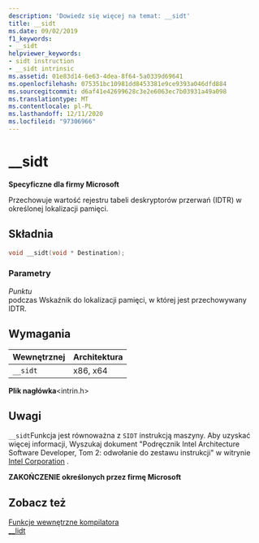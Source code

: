 ```yaml
---
description: 'Dowiedz się więcej na temat: __sidt'
title: __sidt
ms.date: 09/02/2019
f1_keywords:
- __sidt
helpviewer_keywords:
- sidt instruction
- __sidt intrinsic
ms.assetid: 01e83d14-6e63-4dea-8f64-5a0339d69641
ms.openlocfilehash: 075351bc10981dd8453381e9ce9393a046dfd884
ms.sourcegitcommit: d6af41e42699628c3e2e6063ec7b03931a49a098
ms.translationtype: MT
ms.contentlocale: pl-PL
ms.lasthandoff: 12/11/2020
ms.locfileid: "97306966"
---
```

# <a name="__sidt"></a>__sidt

**Specyficzne dla firmy Microsoft**

Przechowuje wartość rejestru tabeli deskryptorów przerwań (IDTR) w określonej lokalizacji pamięci.

## <a name="syntax"></a>Składnia

```C
void __sidt(void * Destination);
```

### <a name="parameters"></a>Parametry

*Punktu*\
podczas Wskaźnik do lokalizacji pamięci, w której jest przechowywany IDTR.

## <a name="requirements"></a>Wymagania

|Wewnętrznej|Architektura|
|---------------|------------------|
|`__sidt`|x86, x64|

**Plik nagłówka**\<intrin.h>

## <a name="remarks"></a>Uwagi

`__sidt`Funkcja jest równoważna z `SIDT` instrukcją maszyny. Aby uzyskać więcej informacji, Wyszukaj dokument "Podręcznik Intel Architecture Software Developer, Tom 2: odwołanie do zestawu instrukcji" w witrynie [Intel Corporation](https://software.intel.com/articles/intel-sdm) .

**ZAKOŃCZENIE określonych przez firmę Microsoft**

## <a name="see-also"></a>Zobacz też

[Funkcje wewnętrzne kompilatora](../intrinsics/compiler-intrinsics.md)\
[__lidt](../intrinsics/lidt.md)
